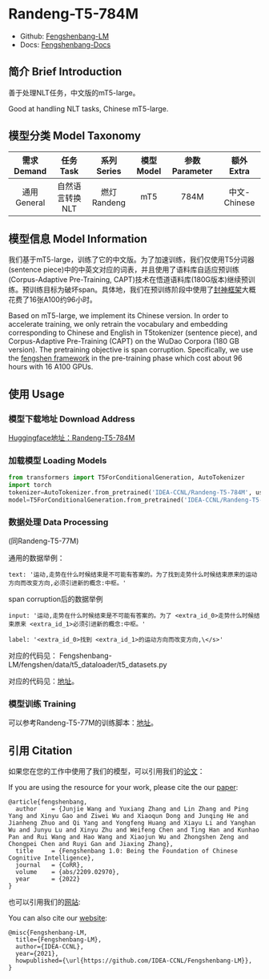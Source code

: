 # Randeng-T5-784M

- Github: [Fengshenbang-LM](https://github.com/IDEA-CCNL/Fengshenbang-LM)
- Docs: [Fengshenbang-Docs](https://fengshenbang-doc.readthedocs.io/)

## 简介 Brief Introduction

善于处理NLT任务，中文版的mT5-large。

Good at handling NLT tasks, Chinese mT5-large.

## 模型分类 Model Taxonomy

|  需求 Demand  | 任务 Task       | 系列 Series      | 模型 Model    | 参数 Parameter | 额外 Extra |
|  :----:  | :----:  | :----:  | :----:  | :----:  | :----:  |
| 通用 General | 自然语言转换 NLT | 燃灯 Randeng | mT5 |      784M      |     中文-Chinese    |

## 模型信息 Model Information

我们基于mT5-large，训练了它的中文版。为了加速训练，我们仅使用T5分词器(sentence piece)中的中英文对应的词表，并且使用了语料库自适应预训练(Corpus-Adaptive Pre-Training, CAPT)技术在悟道语料库(180G版本)继续预训练。预训练目标为破坏span。具体地，我们在预训练阶段中使用了[封神框架](https://github.com/IDEA-CCNL/Fengshenbang-LM/tree/main/fengshen)大概花费了16张A100约96小时。

Based on mT5-large, we implement its Chinese version. In order to accelerate training, we only retrain the vocabulary and embedding corresponding to Chinese and English in T5tokenizer (sentence piece), and Corpus-Adaptive Pre-Training (CAPT) on the WuDao Corpora (180 GB version). The pretraining objective is span corruption. Specifically, we use the [fengshen framework](https://github.com/IDEA-CCNL/Fengshenbang-LM/tree/main/fengshen) in the pre-training phase which cost about 96 hours with 16 A100 GPUs.

## 使用 Usage

### 模型下载地址 Download Address

[Huggingface地址：Randeng-T5-784M](https://huggingface.co/IDEA-CCNL/Randeng-T5-784M)

### 加载模型 Loading Models

```python
from transformers import T5ForConditionalGeneration, AutoTokenizer
import torch
tokenizer=AutoTokenizer.from_pretrained('IDEA-CCNL/Randeng-T5-784M', use_fast=false)
model=T5ForConditionalGeneration.from_pretrained('IDEA-CCNL/Randeng-T5-784M')
```

### 数据处理 Data Processing

(同Randeng-T5-77M)

通用的数据举例：
```
text: '运动,走势在什么时候结束是不可能有答案的。为了找到走势什么时候结束原来的运动方向而改变方向,必须引进新的概念:中枢。'
```
span corruption后的数据举例
```
input: '运动,走势在什么时候结束是不可能有答案的。为了 <extra_id_0>走势什么时候结束原来 <extra_id_1>必须引进新的概念:中枢。'

label: '<extra_id_0>找到 <extra_id_1>的运动方向而改变方向,\</s>'
```
对应的代码见：
Fengshenbang-LM/fengshen/data/t5_dataloader/t5_datasets.py

对应的代码见：[地址](https://github.com/IDEA-CCNL/Fengshenbang-LM/blob/main/fengshen/data/t5_dataloader/t5_datasets.py)。

### 模型训练 Training

可以参考Randeng-T5-77M的训练脚本：[地址](https://github.com/IDEA-CCNL/Fengshenbang-LM/blob/main/fengshen/examples/pretrain_t5/pretrain_mt5_small.sh)。


## 引用 Citation

如果您在您的工作中使用了我们的模型，可以引用我们的[论文](https://arxiv.org/abs/2209.02970)：

If you are using the resource for your work, please cite the our [paper](https://arxiv.org/abs/2209.02970):

```text
@article{fengshenbang,
  author    = {Junjie Wang and Yuxiang Zhang and Lin Zhang and Ping Yang and Xinyu Gao and Ziwei Wu and Xiaoqun Dong and Junqing He and Jianheng Zhuo and Qi Yang and Yongfeng Huang and Xiayu Li and Yanghan Wu and Junyu Lu and Xinyu Zhu and Weifeng Chen and Ting Han and Kunhao Pan and Rui Wang and Hao Wang and Xiaojun Wu and Zhongshen Zeng and Chongpei Chen and Ruyi Gan and Jiaxing Zhang},
  title     = {Fengshenbang 1.0: Being the Foundation of Chinese Cognitive Intelligence},
  journal   = {CoRR},
  volume    = {abs/2209.02970},
  year      = {2022}
}
```

也可以引用我们的[网站](https://github.com/IDEA-CCNL/Fengshenbang-LM/):

You can also cite our [website](https://github.com/IDEA-CCNL/Fengshenbang-LM/):

```text
@misc{Fengshenbang-LM,
  title={Fengshenbang-LM},
  author={IDEA-CCNL},
  year={2021},
  howpublished={\url{https://github.com/IDEA-CCNL/Fengshenbang-LM}},
}
```
